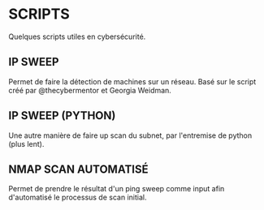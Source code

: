 # SCRIPTS

Quelques scripts utiles en cybersécurité. 

## IP SWEEP

Permet de faire la détection de machines sur un réseau. Basé sur le script créé par @thecybermentor et Georgia Weidman.

## IP SWEEP (PYTHON)

Une autre manière de faire up scan du subnet, par l'entremise de python (plus lent).

## NMAP SCAN AUTOMATISÉ

Permet de prendre le résultat d'un ping sweep comme input afin d'automatisé le processus de scan initial.
